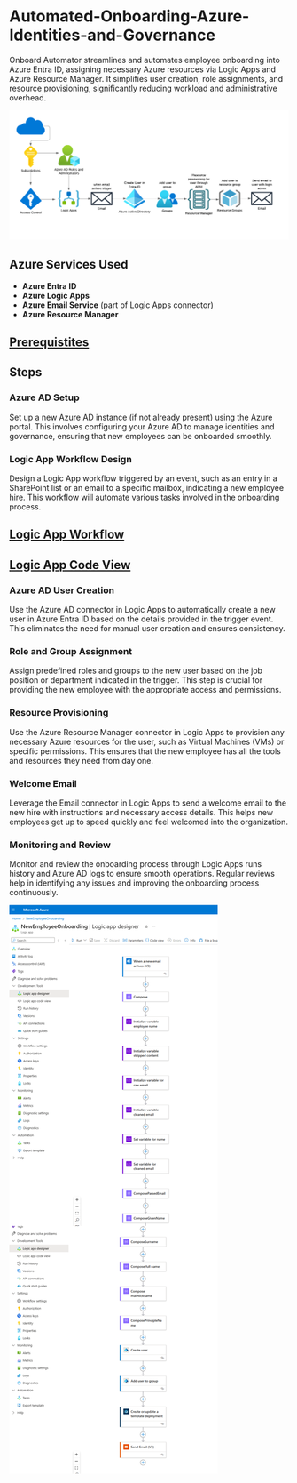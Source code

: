 # Automated-Onboarding-Azure-Identities-and-Governance
Onboard Automator streamlines and automates employee onboarding into Azure Entra ID, assigning necessary Azure resources via Logic Apps and Azure Resource Manager. It simplifies user creation, role assignments, and resource provisioning, significantly reducing workload and administrative overhead.

![flow graph](Automatordesign.png)

## Azure Services Used
- **Azure Entra ID**
- **Azure Logic Apps**
- **Azure Email Service** (part of Logic Apps connector)
- **Azure Resource Manager**

## [Prerequistites](Prerequisites)

## Steps

### Azure AD Setup
Set up a new Azure AD instance (if not already present) using the Azure portal. This involves configuring your Azure AD to manage identities and governance, ensuring that new employees can be onboarded smoothly.

### Logic App Workflow Design
Design a Logic App workflow triggered by an event, such as an entry in a SharePoint list or an email to a specific mailbox, indicating a new employee hire. This workflow will automate various tasks involved in the onboarding process.

## [Logic App Workflow](Logic_App_Workflow)
## [Logic App Code View](Logic_App_code_view)


### Azure AD User Creation
Use the Azure AD connector in Logic Apps to automatically create a new user in Azure Entra ID based on the details provided in the trigger event. This eliminates the need for manual user creation and ensures consistency.

### Role and Group Assignment
Assign predefined roles and groups to the new user based on the job position or department indicated in the trigger. This step is crucial for providing the new employee with the appropriate access and permissions.

### Resource Provisioning
Use the Azure Resource Manager connector in Logic Apps to provision any necessary Azure resources for the user, such as Virtual Machines (VMs) or specific permissions. This ensures that the new employee has all the tools and resources they need from day one.

### Welcome Email
Leverage the Email connector in Logic Apps to send a welcome email to the new hire with instructions and necessary access details. This helps new employees get up to speed quickly and feel welcomed into the organization.

### Monitoring and Review
Monitor and review the onboarding process through Logic Apps runs history and Azure AD logs to ensure smooth operations. Regular reviews help in identifying any issues and improving the onboarding process continuously.

![workflow](designermerged.png)

